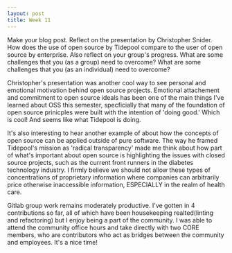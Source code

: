 ```yaml
---
layout: post
title: Week 11
---
```

Make your blog post. Reflect on the presentation by Christopher Snider. How does the use of open source by Tidepool compare to the user of open source by enterprise. Also reflect on your group's progress. What are some challenges that you (as a group) need to overcome? What are some challenges that you (as an individual) need to overcome?

Christopher's presentation was another cool way to see personal and emotional motivation behind open source projects. Emotional attachement and commitment to open source ideals has been one of the main things I've learned about OSS this semester, specficially that many of the foundation of open source prinicples were built with the intention of 'doing good.' Which is cool! And seems like what Tidepool is doing. 

It's also interesting to hear another example of about how the concepts of open source can be applied outside of pure software. The way he framed Tidepool's mission as 'radical transparency' made me think about how part of what's important about open source is highlighting the issues with closed source projects, such as the current front runners in the diabetes technology industry. I firmly believe we should not allow these types of concentrations of proprietary information where companies can arbitrarily price otherwise inaccessible information, ESPECIALLY in the realm of health care.

<!--more-->

Gitlab group work remains moderately productive. I've gotten in 4 contributions so far, all of which have been housekeeping realted(linting and refactoring) but I enjoy being a part of the community. I was able to attend the community office hours and take directly with two CORE members, who are contributors who act as bridges between the community and employees. It's a nice time!
